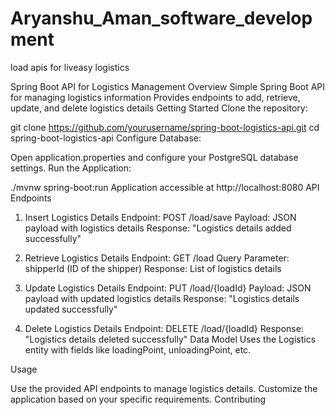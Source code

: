 # Aryanshu_Aman_software_development
load apis for liveasy logistics

Spring Boot API for Logistics Management
Overview
Simple Spring Boot API for managing logistics information
Provides endpoints to add, retrieve, update, and delete logistics details
Getting Started
Clone the repository:

git clone https://github.com/yourusername/spring-boot-logistics-api.git
cd spring-boot-logistics-api
Configure Database:

Open application.properties and configure your PostgreSQL database settings.
Run the Application:

./mvnw spring-boot:run
Application accessible at http://localhost:8080
API Endpoints
1. Insert Logistics Details
Endpoint: POST /load/save
Payload: JSON payload with logistics details
Response: "Logistics details added successfully"

2. Retrieve Logistics Details
Endpoint: GET /load
Query Parameter: shipperId (ID of the shipper)
Response: List of logistics details

3. Update Logistics Details
Endpoint: PUT /load/{loadId}
Payload: JSON payload with updated logistics details
Response: "Logistics details updated successfully"

4. Delete Logistics Details
Endpoint: DELETE /load/{loadId}
Response: "Logistics details deleted successfully"
Data Model
Uses the Logistics entity with fields like loadingPoint, unloadingPoint, etc.


Usage

Use the provided API endpoints to manage logistics details.
Customize the application based on your specific requirements.
Contributing

